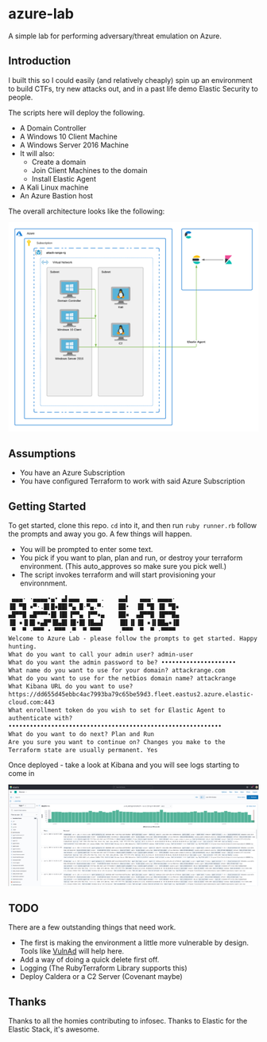 # azure-lab
A simple lab for performing adversary/threat emulation on Azure. 


## Introduction
I built this so I could easily (and relatively cheaply) spin up an environment to build CTFs, try new attacks out, and in a past life demo Elastic Security to people. 

The scripts here will deploy the following. 

- A Domain Controller
- A Windows 10 Client Machine
- A Windows Server 2016 Machine
- It will also:
  - Create a domain 
  - Join Client Machines to the domain
  - Install Elastic Agent 
- A Kali Linux machine
- An Azure Bastion host 

The overall architecture looks like the following: 

![Architectural Representation of the Azure Lab](./screenshots/azure-lab-overview.png)
## Assumptions
- You have an Azure Subscription
- You have configured Terraform to work with said Azure Subscription


## Getting Started 
To get started, clone this repo. `cd` into it, and then run `ruby runner.rb` follow the prompts and away you go. A few things will happen. 
- You will be prompted to enter some text. 
- You pick if you want to plan, plan and run, or destroy your terraform environment. (This auto_approves so make sure you pick well.) 
- The script invokes terraform and will start provisioning your environnment. 

```
 ▄▄▄· ·▄▄▄▄•▄• ▄▌▄▄▄  ▄▄▄ .    ▄▄▌   ▄▄▄· ▄▄▄▄·
▐█ ▀█ ▪▀·.█▌█▪██▌▀▄ █·▀▄.▀·    ██•  ▐█ ▀█ ▐█ ▀█▪
▄█▀▀█ ▄█▀▀▀•█▌▐█▌▐▀▀▄ ▐▀▀▪▄    ██▪  ▄█▀▀█ ▐█▀▀█▄
▐█ ▪▐▌█▌▪▄█▀▐█▄█▌▐█•█▌▐█▄▄▌    ▐█▌▐▌▐█ ▪▐▌██▄▪▐█
 ▀  ▀ ·▀▀▀ • ▀▀▀ .▀  ▀ ▀▀▀     .▀▀▀  ▀  ▀ ·▀▀▀▀
Welcome to Azure Lab - please follow the prompts to get started. Happy hunting.
What do you want to call your admin user? admin-user
What do you want the admin password to be? •••••••••••••••••••••
What name do you want to use for your domain? attackrange.com
What do you want to use for the netbios domain name? attackrange
What Kibana URL do you want to use? https://dd655d45ebbc4ac7993ba79c65be59d3.fleet.eastus2.azure.elastic-cloud.com:443
What enrollment token do you wish to set for Elastic Agent to authenticate with? ••••••••••••••••••••••••••••••••••••••••••••••••••••••••••••
What do you want to do next? Plan and Run
Are you sure you want to continue on? Changes you make to the Terraform state are usually permanent. Yes
``` 
Once deployed - take a look at Kibana and you will see logs starting to come in

![Kibana Discover View showing logs from Agent](./screenshots/elastic-discover.png)


## TODO

There are a few outstanding things that need work. 

- The first is making the environment a little more vulnerable by design. Tools like [VulnAd](https://github.com/WazeHell/vulnerable-AD) will help here. 
- Add a way of doing a quick delete first off.
- Logging (The RubyTerraform Library supports this)  
- Deploy Caldera or a C2 Server (Covenant maybe)

## Thanks 
Thanks to all the homies contributing to infosec. 
Thanks to Elastic for the Elastic Stack, it's awesome. 

